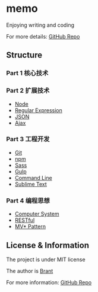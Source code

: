 # memo

Enjoying writing and coding

For more details: [GitHub Repo](https://github.com/Brant-Ma/memo)

## Structure

### Part 1 核心技术

### Part 2 扩展技术
- [Node](article/Node.md)
- [Regular Expression](article/RegularExpression.md)
- [JSON](article/JSON.md)
- [Ajax](article/Ajax.md)

### Part 3 工程开发
- [Git](article/Git.md)
- [npm](article/npm.md)
- [Sass](article/Sass.md)
- [Gulp](article/Gulp.md)
- [Command Line](article/CommandLine.md)
- [Sublime Text](article/SublimeText.md)

### Part 4 编程思想
- [Computer System](article/ComputerSystem.md)
- [RESTful](article/RESTful.md)
- [MV* Pattern](article/MV*Pattern.md)

## License & Information

The project is under MIT license

The author is [Brant](https://github.com/Brant-Ma)

For more information: [GitHub Repo](https://github.com/Brant-Ma/memo)
